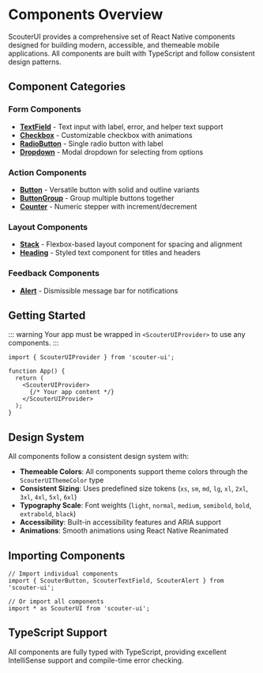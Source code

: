 # Components Overview

ScouterUI provides a comprehensive set of React Native components designed for building modern, accessible, and themeable mobile applications. All components are built with TypeScript and follow consistent design patterns.

## Component Categories

### Form Components
- **[TextField](/components/text-field)** - Text input with label, error, and helper text support
- **[Checkbox](/components/checkbox)** - Customizable checkbox with animations
- **[RadioButton](/components/radio-button)** - Single radio button with label
- **[Dropdown](/components/dropdown)** - Modal dropdown for selecting from options

### Action Components
- **[Button](/components/button)** - Versatile button with solid and outline variants
- **[ButtonGroup](/components/button-group)** - Group multiple buttons together
- **[Counter](/components/counter)** - Numeric stepper with increment/decrement

### Layout Components
- **[Stack](/components/stack)** - Flexbox-based layout component for spacing and alignment
- **[Heading](/components/heading)** - Styled text component for titles and headers

### Feedback Components
- **[Alert](/components/alert)** - Dismissible message bar for notifications

## Getting Started

::: warning
Your app must be wrapped in `<ScouterUIProvider>` to use any components.
:::

```tsx
import { ScouterUIProvider } from 'scouter-ui';

function App() {
  return (
    <ScouterUIProvider>
      {/* Your app content */}
    </ScouterUIProvider>
  );
}
```

## Design System

All components follow a consistent design system with:

- **Themeable Colors**: All components support theme colors through the `ScouterUIThemeColor` type
- **Consistent Sizing**: Uses predefined size tokens (`xs`, `sm`, `md`, `lg`, `xl`, `2xl`, `3xl`, `4xl`, `5xl`, `6xl`)
- **Typography Scale**: Font weights (`light`, `normal`, `medium`, `semibold`, `bold`, `extrabold`, `black`)
- **Accessibility**: Built-in accessibility features and ARIA support
- **Animations**: Smooth animations using React Native Reanimated

## Importing Components

```tsx
// Import individual components
import { ScouterButton, ScouterTextField, ScouterAlert } from 'scouter-ui';

// Or import all components
import * as ScouterUI from 'scouter-ui';
```

## TypeScript Support

All components are fully typed with TypeScript, providing excellent IntelliSense support and compile-time error checking. 